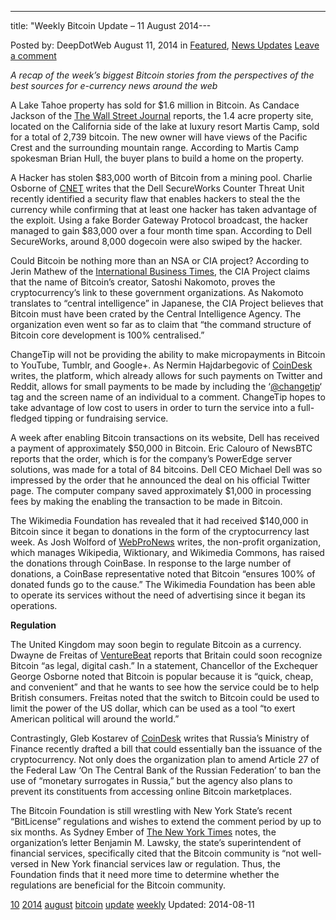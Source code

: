 ---
title: "Weekly Bitcoin Update – 11 August 2014---

<article class="post-listing post-6755 post type-post status-publish format-standard has-post-thumbnail hentry  tag-545 tag-1779 tag-august tag-bitcoin tag-update tag-weekly">
Posted by: DeepDotWeb
<span>August 11, 2014</span>
<span>in <a href="https://www.deepdotweb.com/category/deepdot-news/" rel="category tag">Featured</a>, <a href="https://www.deepdotweb.com/category/news-updates/" rel="category tag">News Updates</a></span>
<a href="/2014/08/11/weekly-bitcoin-update-11-august-2014/#respond">Leave a comment</a></span>
</p>
<p><em>A recap of the week&#8217;s biggest Bitcoin stories from the perspectives of the best sources for e-currency news around the web</em></p>
<p>A Lake Tahoe property has sold for $1.6 million in Bitcoin. As Candace Jackson of the <a href="http://online.wsj.com/articles/lake-tahoe-property-sells-for-1-6-million-in-bitcoins-1407534997?mod=WSJ_LatestHeadlines">The Wall Street Journal</a> reports, the 1.4 acre property site, located on the California side of the lake at luxury resort Martis Camp, sold for a total of 2,739 bitcoin. The new owner will have views of the Pacific Crest and the surrounding mountain range. According to Martis Camp spokesman Brian Hull, the buyer plans to build a home on the property.</p>
<p>A Hacker has stolen $83,000 worth of Bitcoin from a mining pool. Charlie Osborne of <a href="http://www.cnet.com/news/hacker-swipes-83000-from-bitcoin-mining-pools/">CNET</a> writes that the Dell SecureWorks Counter Threat Unit recently identified a security flaw that enables hackers to steal the the currency while confirming that at least one hacker has taken advantage of the exploit. Using a fake Border Gateway Protocol broadcast, the hacker managed to gain $83,000 over a four month time span. According to Dell SecureWorks, around 8,000 dogecoin were also swiped by the hacker.</p>
<p>Could Bitcoin be nothing more than an NSA or CIA project? According to Jerin Mathew of the <a href="http://www.ibtimes.co.uk/bitcoin-suspected-be-nsa-cia-project-1460439">International Business Times</a>, the CIA Project claims that the name of Bitcoin&#8217;s creator, Satoshi Nakomoto, proves the cryptocurrency&#8217;s link to these government organizations. As Nakomoto translates to “central intelligence” in Japanese, the CIA Project believes that Bitcoin must have been crated by the Central Intelligence Agency. The organization even went so far as to claim that “the command structure of Bitcoin core development is 100% centralised.”</p>
<p>ChangeTip will not be providing the ability to make micropayments in Bitcoin to YouTube, Tumblr, and Google+. As Nermin Hajdarbegovic of <a href="http://www.coindesk.com/changetip-brings-bitcoin-micropayments-youtube-tumblr/">CoinDesk</a> writes, the platform, which already allows for such payments on Twitter and Reddit, allows for small payments to be made by including the &#8216;<a href="mailto:'@changetip">@changetip</a>&#8216; tag and the screen name of an individual to a comment. ChangeTip hopes to take advantage of low cost to users in order to turn the service into a full-fledged tipping or fundraising service.</p>
<p>A week after enabling Bitcoin transactions on its website, Dell has received a payment of approximately $50,000 in Bitcoin. Eric Calouro of NewsBTC reports that the order, which is for the company&#8217;s PowerEdge server solutions, was made for a total of 84 bitcoins. Dell CEO Michael Dell was so impressed by the order that he announced the deal on his official Twitter page. The computer company saved approximately $1,000 in processing fees by making the enabling the transaction to be made in Bitcoin.</p>
<p>The Wikimedia Foundation has revealed that it had received $140,000 in Bitcoin since it began to donations in the form of the cryptocurrency last week. As Josh Wolford of <a href="http://www.webpronews.com/wikipedia-banks-140000-in-bitcoin-donations-in-first-week-2014-08">WebProNews</a> writes, the non-profit organization, which manages Wikipedia, Wiktionary, and Wikimedia Commons, has raised the donations through CoinBase. In response to the large number of donations, a CoinBase representative noted that Bitcoin “ensures 100% of donated funds go to the cause.” The Wikimedia Foundation has been able to operate its services without the need of advertising since it began its operations.</p>
<p><strong>Regulation</strong></p>
<p>The United Kingdom may soon begin to regulate Bitcoin as a currency. Dwayne de Freitas of <a href="http://venturebeat.com/2014/08/09/britain-could-legitimize-bitcoin-through-regulation/">VentureBeat</a> reports that Britain could soon recognize Bitcoin “as legal, digital cash.” In a statement, Chancellor of the Exchequer George Osborne noted that Bitcoin is popular because it is “quick, cheap, and convenient” and that he wants to see how the service could be to help British consumers. Freitas noted that the switch to Bitcoin could be used to limit the power of the US dollar, which can be used as a tool “to exert American political will around the world.”</p>
<p>Contrastingly, Gleb Kostarev of <a href="http://www.coindesk.com/russian-ministry-finance-drafts-bill-banning-bitcoin/">CoinDesk</a> writes that Russia&#8217;s Ministry of Finance recently drafted a bill that could essentially ban the issuance of the cryptocurrency. Not only does the organization plan to amend Article 27 of the Federal Law &#8216;On The Central Bank of the Russian Federation&#8217; to ban the use of “monetary surrogates in Russia,” but the agency also plans to prevent its constituents from accessing online Bitcoin marketplaces.</p>
<p>The Bitcoin Foundation is still wrestling with New York State&#8217;s recent “BitLicense” regulations and wishes to extend the comment period by up to six months. As Sydney Ember of <a href="http://dealbook.nytimes.com/2014/08/06/bitcoin-foundation-seeks-more-time-to-address-virtual-currency-rules/?_php=true&amp;_type=blogs&amp;_r=0">The New York Times</a> notes, the organization&#8217;s letter Benjamin M. Lawsky, the state&#8217;s superintendent of financial services, specifically cited that the Bitcoin community is “not well-versed in New York financial services law or regulation. Thus, the Foundation finds that it need more time to determine whether the regulations are beneficial for the Bitcoin community.</p>
</div>
<a href="https://www.deepdotweb.com/tag/10/" rel="tag">10</a> <a href="https://www.deepdotweb.com/tag/2014/" rel="tag">2014</a> <a href="https://www.deepdotweb.com/tag/august/" rel="tag">august</a> <a href="https://www.deepdotweb.com/tag/bitcoin/" rel="tag">bitcoin</a> <a href="https://www.deepdotweb.com/tag/update/" rel="tag">update</a> <a href="https://www.deepdotweb.com/tag/weekly/" rel="tag">weekly</a></span> 
Updated: 2014-08-11
    
